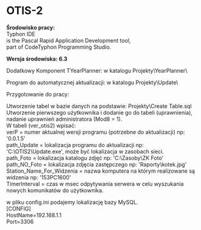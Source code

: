 # OTIS-2

<b>Środowisko pracy:</b><br>
Typhon IDE<br>
is the Pascal Rapid Application Development tool,<br>
part of CodeTyphon Programming Studio.

<b>Wersja środowiska: 6.3</b>

Dodatkowy Komponent TYearPlanner: w katalogu Projekty\YearPlanner\

Program do automatycznej aktualizacji: w katalogu Projekty\Update\

Przygotowanie do pracy:

Utworzenie tabel w bazie danych na podstawie: Projekty\Create Table.sql<br>
Utworzenie pierwszego użytkownika i dodanie go do tabeli (uprawnienia), nadanie uprawnień administratora (Mod8 = 1).<br>
W tabeli (ver_otis2) wpisać:<br>
verP          = numer aktualnej wersji programu (potrzebne do aktualizacji) np: '0.0.1.5'<br>
path_Update   = lokalizacja programu do aktualizacji np: 'C:\OTIS2\Update.exe', może być lokalizacja w zasobach sieci.<br>
path_Foto     = lokalizacja katalogu zdjęć np: 'C:\Zasoby\ZK Foto\'<br>
path_NO_Foto  = lokalizacja zdjęcia zastępczego np: 'Raporty\kotek.jpg'<br>
Station_Name_For_Widzenia = nazwa komputera na którym realizowane są widzenia np: '153PC1600'<br>
TimerInterval = czas w msec odpytywania serwera w celu wyszukania nowych komunikatów do użytkownika.

w pliku config.ini podajemy lokalizację bazy MySQL.<br>
[CONFIG]<br>
HostName=192.168.1.1<br>
Port=3306
